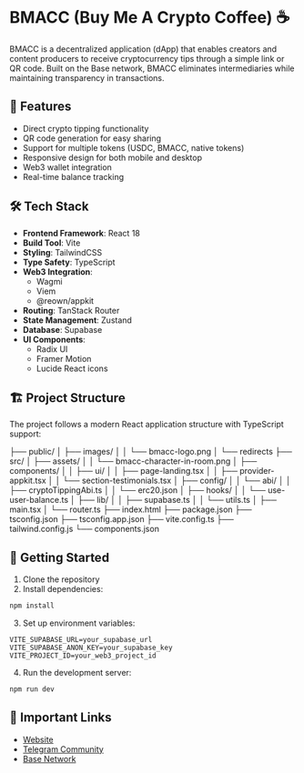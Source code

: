 # BMACC (Buy Me A Crypto Coffee) ☕️

BMACC is a decentralized application (dApp) that enables creators and content producers to receive cryptocurrency tips through a simple link or QR code. Built on the Base network, BMACC eliminates intermediaries while maintaining transparency in transactions.

## 🚀 Features

- Direct crypto tipping functionality
- QR code generation for easy sharing
- Support for multiple tokens (USDC, BMACC, native tokens)
- Responsive design for both mobile and desktop
- Web3 wallet integration
- Real-time balance tracking

## 🛠 Tech Stack

- **Frontend Framework**: React 18
- **Build Tool**: Vite
- **Styling**: TailwindCSS
- **Type Safety**: TypeScript
- **Web3 Integration**: 
  - Wagmi
  - Viem
  - @reown/appkit
- **Routing**: TanStack Router
- **State Management**: Zustand
- **Database**: Supabase
- **UI Components**: 
  - Radix UI
  - Framer Motion
  - Lucide React icons

## 🏗 Project Structure

The project follows a modern React application structure with TypeScript support:

├── public/
│ ├── images/
│ │ └── bmacc-logo.png
│ └── redirects
├── src/
│ ├── assets/
│ │ └── bmacc-character-in-room.png
│ ├── components/
│ │ ├── ui/
│ │ ├── page-landing.tsx
│ │ ├── provider-appkit.tsx
│ │ └── section-testimonials.tsx
│ ├── config/
│ │ └── abi/
│ │ ├── cryptoTippingAbi.ts
│ │ └── erc20.json
│ ├── hooks/
│ │ └── use-user-balance.ts
│ ├── lib/
│ │ ├── supabase.ts
│ │ └── utils.ts
│ ├── main.tsx
│ └── router.ts
├── index.html
├── package.json
├── tsconfig.json
├── tsconfig.app.json
├── vite.config.ts
├── tailwind.config.js
└── components.json

## 🚦 Getting Started

1. Clone the repository
2. Install dependencies:
```bash
npm install
```

3. Set up environment variables:
```env
VITE_SUPABASE_URL=your_supabase_url
VITE_SUPABASE_ANON_KEY=your_supabase_key
VITE_PROJECT_ID=your_web3_project_id
```

4. Run the development server:
```bash
npm run dev
```

## 🔗 Important Links

- [Website](https://www.bmacc.io)
- [Telegram Community](https://t.me/BMACC_Official)
- [Base Network](https://www.base.org/)








